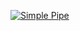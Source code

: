 [![Simple Pipe](https://github.com/vikingpenguin/greetings-actions/actions/workflows/extrasimple-pipe.yml/badge.svg)](https://github.com/vikingpenguin/greetings-actions/actions/workflows/extrasimple-pipe.yml)
